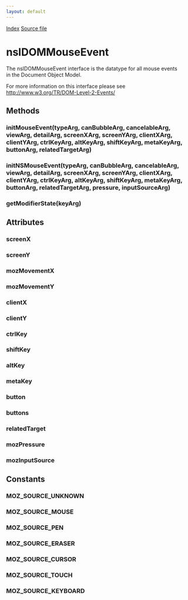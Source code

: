 ```yaml
---
layout: default
---
```

<div id='links'><a href="../index.html">Index</a>
<a href="http://dxr.mozilla.org/mozilla-central/source/dom/interfaces/events/nsIDOMMouseEvent.idl">Source file</a>
</div>

# nsIDOMMouseEvent #
  
The nsIDOMMouseEvent interface is the datatype for all mouse events  
in the Document Object Model.  
  
For more information on this interface please see  
http://www.w3.org/TR/DOM-Level-2-Events/  
  

## Methods ##

### initMouseEvent(typeArg, canBubbleArg, cancelableArg, viewArg, detailArg, screenXArg, screenYArg, clientXArg, clientYArg, ctrlKeyArg, altKeyArg, shiftKeyArg, metaKeyArg, buttonArg, relatedTargetArg) ###

### initNSMouseEvent(typeArg, canBubbleArg, cancelableArg, viewArg, detailArg, screenXArg, screenYArg, clientXArg, clientYArg, ctrlKeyArg, altKeyArg, shiftKeyArg, metaKeyArg, buttonArg, relatedTargetArg, pressure, inputSourceArg) ###

### getModifierState(keyArg) ###

## Attributes ##

### screenX ###

### screenY ###

### mozMovementX ###

### mozMovementY ###

### clientX ###

### clientY ###

### ctrlKey ###

### shiftKey ###

### altKey ###

### metaKey ###

### button ###

### buttons ###

### relatedTarget ###

### mozPressure ###

### mozInputSource ###

## Constants ##

### MOZ_SOURCE_UNKNOWN ###

### MOZ_SOURCE_MOUSE ###

### MOZ_SOURCE_PEN ###

### MOZ_SOURCE_ERASER ###

### MOZ_SOURCE_CURSOR ###

### MOZ_SOURCE_TOUCH ###

### MOZ_SOURCE_KEYBOARD ###
